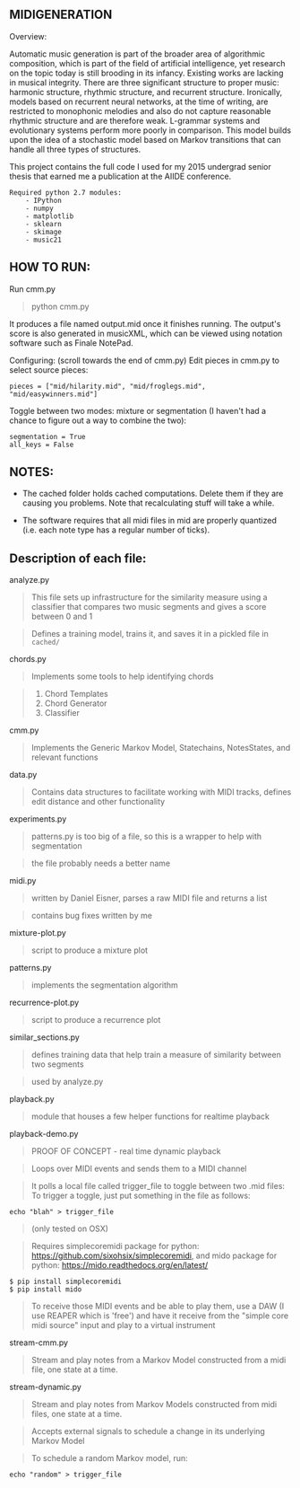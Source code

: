 MIDIGENERATION
-----------

Overview:

Automatic music generation is part of the broader area of algorithmic composition, which is part of the field of artificial intelligence, yet research on the topic today is still brooding in its infancy. Existing works are lacking in musical integrity. There are three significant structure to proper music: harmonic structure, rhythmic structure, and recurrent structure. Ironically, models based on recurrent neural networks, at the time of writing, are restricted to monophonic melodies and also do not capture reasonable rhythmic structure and are therefore weak. L-grammar systems and evolutionary systems perform more poorly in comparison. This model builds upon the idea of a stochastic model based on Markov transitions that can handle all three types of structures.

This project contains the full code I used for my 2015 undergrad senior thesis that earned me a publication at the AIIDE conference.

```
Required python 2.7 modules:
    - IPython
    - numpy
    - matplotlib
    - sklearn
    - skimage
    - music21
```


HOW TO RUN:
-----------

Run cmm.py
> python cmm.py

It produces a file named output.mid once it finishes running.
The output's score is also generated in musicXML, which can be viewed
using notation software such as Finale NotePad.

Configuring: (scroll towards the end of cmm.py)
Edit pieces in cmm.py to select source pieces:
```
pieces = ["mid/hilarity.mid", "mid/froglegs.mid", "mid/easywinners.mid"]
```

Toggle between two modes: mixture or segmentation (I haven't had a chance to figure out a way to combine the two):
```
segmentation = True
all_keys = False
```


NOTES:
------

- The cached folder holds cached computations. Delete them if they are causing you problems. Note that recalculating stuff will take a while.

- The software requires that all midi files in mid are properly quantized (i.e. each note type has a regular number of ticks).

Description of each file:
------

analyze.py
> This file sets up infrastructure for the similarity measure using a classifier that compares two music segments and gives a score between 0 and 1

> Defines a training model, trains it, and saves it in a pickled file in `cached/`

chords.py
> Implements some tools to help identifying chords

> 1. Chord Templates
> 2. Chord Generator
> 3. Classifier

cmm.py
> Implements the Generic Markov Model, Statechains, NotesStates, and relevant functions

data.py
> Contains data structures to facilitate working with MIDI tracks, defines edit distance and other functionality

experiments.py
> patterns.py is too big of a file, so this is a wrapper to help with segmentation

> the file probably needs a better name

midi.py
> written by Daniel Eisner, parses a raw MIDI file and returns a list

> contains bug fixes written by me

mixture-plot.py
> script to produce a mixture plot

patterns.py
> implements the segmentation algorithm

recurrence-plot.py
> script to produce a recurrence plot

similar_sections.py
> defines training data that help train a measure of similarity between two segments

> used by analyze.py

playback.py
> module that houses a few helper functions for realtime playback

playback-demo.py
> PROOF OF CONCEPT - real time dynamic playback

> Loops over MIDI events and sends them to a MIDI channel

> It polls a local file called trigger_file to toggle between two .mid files:
> To trigger a toggle, just put something in the file as follows:
```
echo "blah" > trigger_file
```

> (only tested on OSX)

> Requires simplecoremidi package for python: https://github.com/sixohsix/simplecoremidi, and mido package for python: https://mido.readthedocs.org/en/latest/
```
$ pip install simplecoremidi
$ pip install mido
```

> To receive those MIDI events and be able to play them, use a DAW (I use REAPER which is 'free') and have it receive from the "simple core midi source" input and play to a virtual instrument

stream-cmm.py
> Stream and play notes from a Markov Model constructed from a midi file, one state at a time.

stream-dynamic.py
> Stream and play notes from Markov Models constructed from midi files, one state at a time.

> Accepts external signals to schedule a change in its underlying Markov Model

> To schedule a random Markov model, run:
```
echo "random" > trigger_file
```
